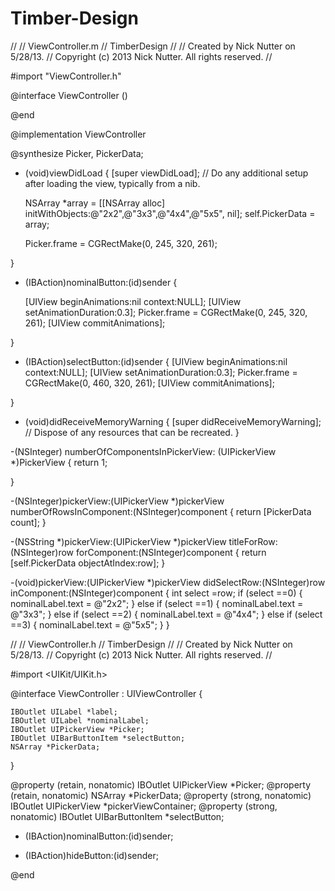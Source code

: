 Timber-Design
=============
//
//  ViewController.m
//  TimberDesign
//
//  Created by Nick Nutter on 5/28/13.
//  Copyright (c) 2013 Nick Nutter. All rights reserved.
//

#import "ViewController.h"

@interface ViewController ()

@end

@implementation ViewController

@synthesize Picker, PickerData;

- (void)viewDidLoad
{
    [super viewDidLoad];
  // Do any additional setup after loading the view, typically from a nib.

    NSArray *array = [[NSArray alloc] initWithObjects:@"2x2",@"3x3",@"4x4",@"5x5", nil];
    self.PickerData = array;
    
     Picker.frame = CGRectMake(0, 245, 320, 261);
    
}

- (IBAction)nominalButton:(id)sender {
    
    [UIView beginAnimations:nil context:NULL];
    [UIView setAnimationDuration:0.3];
    Picker.frame = CGRectMake(0, 245, 320, 261);
    [UIView commitAnimations];
    
}
- (IBAction)selectButton:(id)sender {
    [UIView beginAnimations:nil context:NULL];
    [UIView setAnimationDuration:0.3];
    Picker.frame = CGRectMake(0, 460, 320, 261);
    [UIView commitAnimations];
 
}


- (void)didReceiveMemoryWarning
{
    [super didReceiveMemoryWarning];
    // Dispose of any resources that can be recreated.
}

-(NSInteger) numberOfComponentsInPickerView: (UIPickerView *)PickerView {
    return 1;
    
}

-(NSInteger)pickerView:(UIPickerView *)pickerView numberOfRowsInComponent:(NSInteger)component {
    return [PickerData count];
}

-(NSString *)pickerView:(UIPickerView *)pickerView titleForRow:(NSInteger)row forComponent:(NSInteger)component {
    return [self.PickerData objectAtIndex:row];
}

-(void)pickerView:(UIPickerView *)pickerView didSelectRow:(NSInteger)row inComponent:(NSInteger)component {
    int select =row;
    if (select ==0) {
        nominalLabel.text = @"2x2";
    } else
        if (select ==1) {
            nominalLabel.text = @"3x3";
        } else
            if (select ==2) {
                nominalLabel.text = @"4x4";
            } else
                if (select ==3) {
                    nominalLabel.text = @"5x5";
                }
}




//
//  ViewController.h
//  TimberDesign
//
//  Created by Nick Nutter on 5/28/13.
//  Copyright (c) 2013 Nick Nutter. All rights reserved.
//

#import <UIKit/UIKit.h>

@interface ViewController : UIViewController {
    

    IBOutlet UILabel *label;
    IBOutlet UILabel *nominalLabel;
    IBOutlet UIPickerView *Picker;
    IBOutlet UIBarButtonItem *selectButton;
    NSArray *PickerData;

}


@property (retain, nonatomic) IBOutlet UIPickerView *Picker;
@property (retain, nonatomic) NSArray *PickerData;
@property (strong, nonatomic) IBOutlet UIPickerView *pickerViewContainer;
@property (strong, nonatomic) IBOutlet UIBarButtonItem *selectButton;


- (IBAction)nominalButton:(id)sender;

- (IBAction)hideButton:(id)sender;



@end
